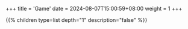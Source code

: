 +++
title = 'Game'
date = 2024-08-07T15:00:59+08:00
weight = 1
+++


{{% children type=list  depth="1" description="false" %}}